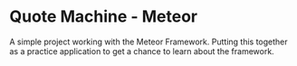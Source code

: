 <h1>Quote Machine - Meteor</h1>
<p>A simple project working with the Meteor Framework. Putting this together as a practice application to get a chance to learn about the framework.</p>
